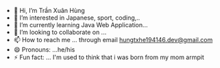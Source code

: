 - 👋 Hi, I’m Trần Xuân Hùng
- 👀 I’m interested in Japanese, sport, coding,..
- 🌱 I’m currently learning Java Web Application...
- 💞️ I’m looking to collaborate on ...
- 📫 How to reach me ... through email hungtxhe194146.dev@gmail.com
- 😄 Pronouns: ...he/his  
- ⚡ Fun fact: ... I'm used to think that i was born from my mom armpit

<!---
HungTXHE194146/HungTXHE194146 is a ✨ special ✨ repository because its `README.md` (this file) appears on your GitHub profile.
You can click the Preview link to take a look at your changes.
--->
